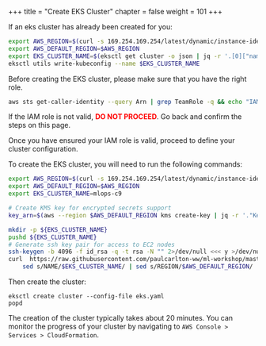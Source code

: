 +++
title = "Create EKS Cluster"
chapter = false
weight = 101
+++

If an eks cluster has already been created for you:
```sh
export AWS_REGION=$(curl -s 169.254.169.254/latest/dynamic/instance-identity/document | jq -r '.region')
export AWS_DEFAULT_REGION=$AWS_REGION
export EKS_CLUSTER_NAME=$(eksctl get cluster -o json | jq -r '.[0]["name"]')
eksctl utils write-kubeconfig --name $EKS_CLUSTER_NAME
```

Before creating the EKS cluster, please make sure that you have the right role.

```sh
aws sts get-caller-identity --query Arn | grep TeamRole -q && echo "IAM role valid" || echo "IAM role NOT valid"
```

If the IAM role is not valid, <span style="color: red;">**DO NOT PROCEED**</span>. Go back and confirm the steps on this page.

Once you have ensured your IAM role is valid, proceed to define your cluster configuration.

To create the EKS cluster, you will need to run the following commands:

```sh
export AWS_REGION=$(curl -s 169.254.169.254/latest/dynamic/instance-identity/document | jq -r '.region')
export AWS_DEFAULT_REGION=$AWS_REGION
export EKS_CLUSTER_NAME=mlops-c9

# Create KMS key for encrypted secrets support
key_arn=$(aws --region $AWS_DEFAULT_REGION kms create-key | jq -r '."KeyMetadata"["Arn"]')

mkdir -p ${EKS_CLUSTER_NAME}
pushd ${EKS_CLUSTER_NAME}
# Generate ssh key pair for access to EC2 nodes
ssh-keygen -b 4096 -f id_rsa -q -t rsa -N "" 2>/dev/null <<< y >/dev/null
curl  https://raw.githubusercontent.com/paulcarlton-ww/ml-workshop/master/resources/eks-template.yaml | \
    sed s/NAME/$EKS_CLUSTER_NAME/ | sed s/REGION/$AWS_DEFAULT_REGION/ | sed s#KEY#$key_arn# > eks.yaml
```
Then create the cluster:
```
eksctl create cluster --config-file eks.yaml
popd
```

The creation of the cluster typically takes about 20 minutes. You can monitor the progress of your cluster by navigating to `AWS Console > Services > CloudFormation`.

